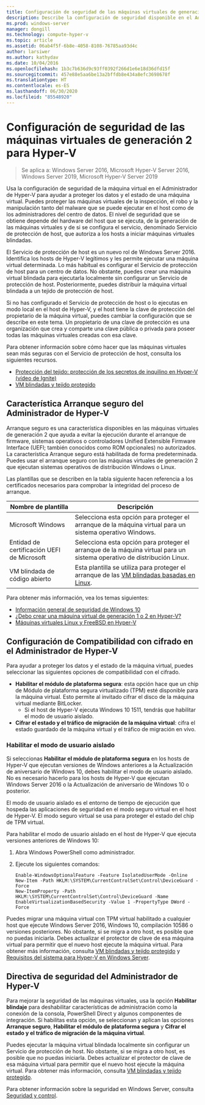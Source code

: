 ```yaml
---
title: Configuración de seguridad de las máquinas virtuales de generación 2 para Hyper-V
description: Describe la configuración de seguridad disponible en el Administrador de Hyper-V para las máquinas virtuales de generación 2.
ms.prod: windows-server
manager: dongill
ms.technology: compute-hyper-v
ms.topic: article
ms.assetid: 06ab4f5f-6b8e-4058-8108-76785aa93d4c
author: larsiwer
ms.author: kathydav
ms.date: 10/04/2016
ms.openlocfilehash: 1b3c7b636d9c93ff0392f266d1e6e18d36dfd15f
ms.sourcegitcommit: 457e88e5aa6be13a2bffdb8e434a8efc3698678f
ms.translationtype: HT
ms.contentlocale: es-ES
ms.lasthandoff: 06/30/2020
ms.locfileid: "85548920"
---
```

# <a name="generation-2-virtual-machine-security-settings-for-hyper-v"></a>Configuración de seguridad de las máquinas virtuales de generación 2 para Hyper-V

>Se aplica a: Windows Server 2016, Microsoft Hyper-V Server 2016, Windows Server 2019, Microsoft Hyper-V Server 2019

Usa la configuración de seguridad de la máquina virtual en el Administrador de Hyper-V para ayudar a proteger los datos y el estado de una máquina virtual. Puedes proteger las máquinas virtuales de la inspección, el robo y la manipulación tanto del malware que se puede ejecutar en el host como de los administradores del centro de datos. El nivel de seguridad que se obtiene depende del hardware del host que se ejecuta, de la generación de las máquinas virtuales y de si se configura el servicio, denominado Servicio de protección de host, que autoriza a los hosts a iniciar máquinas virtuales blindadas.  

El Servicio de protección de host es un nuevo rol de Windows Server 2016. Identifica los hosts de Hyper-V legítimos y les permite ejecutar una máquina virtual determinada. Lo más habitual es configurar el Servicio de protección de host para un centro de datos. No obstante, puedes crear una máquina virtual blindada para ejecutarla localmente sin configurar un Servicio de protección de host. Posteriormente, puedes distribuir la máquina virtual blindada a un tejido de protección de host.  

Si no has configurado el Servicio de protección de host o lo ejecutas en modo local en el host de Hyper-V, y el host tiene la clave de protección del propietario de la máquina virtual, puedes cambiar la configuración que se describe en este tema.   Un propietario de una clave de protección es una organización que crea y comparte una clave pública o privada para poseer todas las máquinas virtuales creadas con esa clave.  

Para obtener información sobre cómo hacer que las máquinas virtuales sean más seguras con el Servicio de protección de host, consulta los siguientes recursos.  

- [Protección del tejido: protección de los secretos de inquilino en Hyper-V (vídeo de Ignite)](https://go.microsoft.com/fwlink/?LinkId=746379)
- [VM blindadas y tejido protegido](https://go.microsoft.com/fwlink/?LinkId=746381)

## <a name="secure-boot-setting-in-hyper-v-manager"></a>Característica Arranque seguro del Administrador de Hyper-V  

Arranque seguro es una característica disponibles en las máquinas virtuales de generación 2 que ayuda a evitar la ejecución durante el arranque de firmware, sistemas operativos o controladores Unified Extensible Firmware Interface (UEFI; también conocidos como ROM opcionales) no autorizados. La característica Arranque seguro está habilitada de forma predeterminada. Puedes usar el arranque seguro con las máquinas virtuales de generación 2 que ejecutan sistemas operativos de distribución Windows o Linux.  

Las plantillas que se describen en la tabla siguiente hacen referencia a los certificados necesarios para comprobar la integridad del proceso de arranque.  

|Nombre de plantilla|Descripción|  
|-----------------|---------------|  
|Microsoft Windows|Selecciona esta opción para proteger el arranque de la máquina virtual para un sistema operativo Windows.|  
|Entidad de certificación UEFI de Microsoft|Selecciona esta opción para proteger el arranque de la máquina virtual para un sistema operativo de distribución Linux.|  
|VM blindada de código abierto|Esta plantilla se utiliza para proteger el arranque de las [VM blindadas basadas en Linux](https://docs.microsoft.com/windows-server/security/guarded-fabric-shielded-vm/guarded-fabric-create-a-linux-shielded-vm-template).|

Para obtener más información, vea los temas siguientes:  

- [Información general de seguridad de Windows 10](https://docs.microsoft.com/windows/security/threat-protection/overview-of-threat-mitigations-in-windows-10)  
- [¿Debo crear una máquina virtual de generación 1 o 2 en Hyper-V?](../plan/Should-I-create-a-generation-1-or-2-virtual-machine-in-Hyper-V.md)  
- [Máquinas virtuales Linux y FreeBSD en Hyper-V](../Supported-Linux-and-FreeBSD-virtual-machines-for-Hyper-V-on-Windows.md)  

## <a name="encryption-support-settings-in-hyper-v-manager"></a>Configuración de Compatibilidad con cifrado en el Administrador de Hyper-V

Para ayudar a proteger los datos y el estado de la máquina virtual, puedes seleccionar las siguientes opciones de compatibilidad con el cifrado.  

- **Habilitar el módulo de plataforma segura**: esta opción hace que un chip de Módulo de plataforma segura virtualizado (TPM) esté disponible para la máquina virtual. Esto permite al invitado cifrar el disco de la máquina virtual mediante BitLocker.
  - Si el host de Hyper-V ejecuta Windows 10 1511, tendrás que habilitar el modo de usuario aislado. 
- **Cifrar el estado y el tráfico de migración de la máquina virtual**: cifra el estado guardado de la máquina virtual y el tráfico de migración en vivo.

### <a name="enable-isolated-user-mode"></a>Habilitar el modo de usuario aislado

Si seleccionas **Habilitar el módulo de plataforma segura** en los hosts de Hyper-V que ejecutan versiones de Windows anteriores a la Actualización de aniversario de Windows 10, debes habilitar el modo de usuario aislado. No es necesario hacerlo para los hosts de Hyper-V que ejecutan Windows Server 2016 o la Actualización de aniversario de Windows 10 o posterior.

El modo de usuario aislado es el entorno de tiempo de ejecución que hospeda las aplicaciones de seguridad en el modo seguro virtual en el host de Hyper-V. El modo seguro virtual se usa para proteger el estado del chip de TPM virtual.  

Para habilitar el modo de usuario aislado en el host de Hyper-V que ejecuta versiones anteriores de Windows 10:  

1.  Abra Windows PowerShell como administrador.  

2.  Ejecute los siguientes comandos:  

    ```  
    Enable-WindowsOptionalFeature -Feature IsolatedUserMode -Online  
    New-Item -Path HKLM:\SYSTEM\CurrentControlSet\Control\DeviceGuard -Force  
    New-ItemProperty -Path HKLM:\SYSTEM\CurrentControlSet\Control\DeviceGuard -Name EnableVirtualizationBasedSecurity -Value 1 -PropertyType DWord -Force  

    ```  

Puedes migrar una máquina virtual con TPM virtual habilitado a cualquier host que ejecute Windows Server 2016, Windows 10, compilación 10586 o versiones posteriores. No obstante, si se migra a otro host, es posible que no puedas iniciarla. Debes actualizar el protector de clave de esa máquina virtual para permitir que el nuevo host ejecute la máquina virtual. Para obtener más información, consulta [VM blindadas y tejido protegido](https://go.microsoft.com/fwlink/?LinkId=746381) y [Requisitos del sistema para Hyper-V en Windows Server](../System-requirements-for-Hyper-V-on-Windows.md).  

## <a name="security-policy-in-hyper-v-manager"></a>Directiva de seguridad del Administrador de Hyper-V  
Para mejorar la seguridad de las máquinas virtuales, usa la opción **Habilitar blindaje** para deshabilitar características de administración como la conexión de la consola, PowerShell Direct y algunos componentes de integración. Si habilitas esta opción, se seleccionan y aplican las opciones **Arranque seguro**, **Habilitar el módulo de plataforma segura** y **Cifrar el estado y el tráfico de migración de la máquina virtual**.   

Puedes ejecutar la máquina virtual blindada localmente sin configurar un Servicio de protección de host. No obstante, si se migra a otro host, es posible que no puedas iniciarla. Debes actualizar el protector de clave de esa máquina virtual para permitir que el nuevo host ejecute la máquina virtual. Para obtener más información, consulta [VM blindadas y tejido protegido](https://go.microsoft.com/fwlink/?LinkId=746381).  

Para obtener información sobre la seguridad en Windows Server, consulta [Seguridad y control](../../../security/Security-and-Assurance.yml).  
